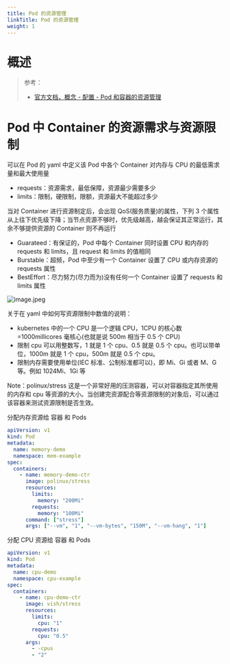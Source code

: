 ```yaml
---
title: Pod 的资源管理
linkTitle: Pod 的资源管理
weight: 1
---
```


# 概述

> 参考：
>
> - [官方文档，概念 - 配置 - Pod 和容器的资源管理](https://kubernetes.io/docs/concepts/configuration/manage-resources-containers/)

# Pod 中 Container 的资源需求与资源限制

可以在 Pod 的 yaml 中定义该 Pod 中各个 Container 对内存与 CPU 的最低需求量和最大使用量

- requests：资源需求，最低保障，资源最少需要多少
- limits：限制，硬限制，限额，资源最大不能超过多少

当对 Container 进行资源制定后，会出现 QoS(服务质量)的属性，下列 3 个属性从上往下优先级下降；当节点资源不够时，优先级越高，越会保证其正常运行，其余不够提供资源的 Container 则不再运行

- Guarateed：有保证的，Pod 中每个 Container 同时设置 CPU 和内存的 requests 和 limits，且 request 和 limits 的值相同
- Burstable：超频，Pod 中至少有一个 Container 设置了 CPU 或内存资源的 requests 属性
- BestEffort：尽力努力(尽力而为)没有任何一个 Container 设置了 requests 和 limits 属性

![image.jpeg](https://notes-learning.oss-cn-beijing.aliyuncs.com/xu9mbw/1617283210163-cdf33748-8346-40d3-96b1-c3da2cf90df5.jpeg)

关于在 yaml 中如何写资源限制中数值的说明：

- kubernetes 中的一个 CPU 是一个逻辑 CPU，1CPU 的核心数=1000millicores 毫核心(也就是说 500m 相当于 0.5 个 CPU)
- 限制 cpu 可以用整数写，1 就是 1 个 cpu、0.5 就是 0.5 个 cpu。也可以带单位，1000m 就是 1 个 cpu，500m 就是 0.5 个 cpu。
- 限制内存需要使用单位(IEC 标准、公制标准都可以)，即 Mi、Gi 或者 M、G 等。例如 1024Mi、1Gi 等

Note：polinux/stress 这是一个非常好用的压测容器，可以对容器指定其所使用的内存和 cpu 等资源的大小。当创建完资源配合等资源限制的对象后，可以通过该容器来测试资源限制是否生效。

分配内存资源给 容器 和 Pods

```yaml
apiVersion: v1
kind: Pod
metadata:
  name: memory-demo
  namespace: mem-example
spec:
  containers:
    - name: memory-demo-ctr
      image: polinux/stress
      resources:
        limits:
          memory: "200Mi"
        requests:
          memory: "100Mi"
      command: ["stress"]
      args: ["--vm", "1", "--vm-bytes", "150M", "--vm-hang", "1"]
```

分配 CPU 资源给 容器 和 Pods

```yaml
apiVersion: v1
kind: Pod
metadata:
  name: cpu-demo
  namespace: cpu-example
spec:
  containers:
    - name: cpu-demo-ctr
      image: vish/stress
      resources:
        limits:
          cpu: "1"
        requests:
          cpu: "0.5"
      args:
        - -cpus
        - "2"
```
